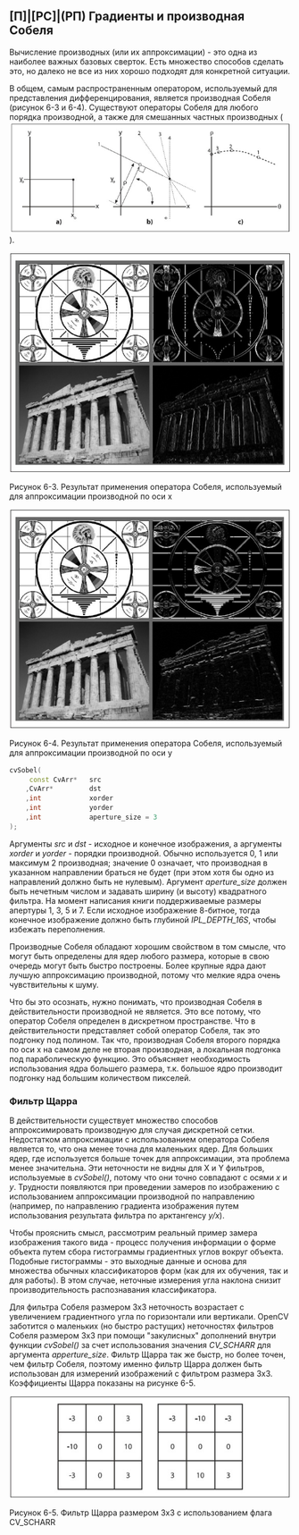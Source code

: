 ## [П]|[РС]|(РП) Градиенты и производная Собеля

Вычисление производных (или их аппроксимации) - это одна из наиболее важных базовых сверток. Есть множество способов сделать это, но далеко не все из них хорошо подходят для конкретной ситуации. 

В общем, самым распространенным оператором, используемый для представления дифференцирования, является производная Собеля (рисунок 6-3 и 6-4). Существуют операторы Собеля для любого порядка производной, а также для смешанных частных производных (![Формула 6-10 не найдена](Images/Pic_6_10.jpg)).

![Рисунок 6-3 не найден](Images/Pic_6_3.jpg)

Рисунок 6-3. Результат применения оператора Собеля, используемый для аппроксимации производной по оси x

![Рисунок 6-4 не найден](Images/Pic_6_4.jpg)

Рисунок 6-4. Результат применения оператора Собеля, используемый для аппроксимации производной по оси y

```cpp
cvSobel(
     const CvArr*   src
    ,CvArr*         dst
    ,int            xorder
    ,int            yorder
    ,int            aperture_size = 3
);
```

Аргументы *src* и *dst* - исходное и конечное изображения, а аргументы *xorder* и *yorder* - порядки производной. Обычно используется 0, 1 или максимум 2 производная; значение 0 означает, что производная в указанном направлении браться не будет (при этом хотя бы одно из направлений должно быть не нулевым). Аргумент *aperture_size* должен быть нечетным числом и задавать ширину (и высоту) квадратного фильтра. На момент написания книги поддерживаемые размеры апертуры 1, 3, 5 и 7. Если исходное изображение 8-битное, тогда конечное изображение должно быть глубиной *IPL_DEPTH_16S*, чтобы избежать переполнения.

Производные Собеля обладают хорошим свойством в том смысле, что могут быть определены для ядер любого размера, которые в свою очередь могут быть быстро построены. Более крупные ядра дают лучшую аппроксимацию производной, потому что мелкие ядра очень чувствительны к шуму. 

Что бы это осознать, нужно понимать, что производная Собеля в действительности производной не является. Это все потому, что оператор Собеля определен в дискретном пространстве. Что в действительности представляет собой оператор Собеля, так это подгонку под полином. Так что, производная Собеля второго порядка по оси x на самом деле не вторая производная, а локальная подгонка под параболическую функцию. Это объясняет необходимость использования ядра большего размера, т.к. большое ядро производит подгонку над большим количеством пикселей. 


### Фильтр Щарра

В действительности существует множество способов аппроксимировать производную для случая дискретной сетки. Недостатком аппроксимации с использованием оператора Собеля является то, что она менее точна для маленьких ядер. Для больших ядер, где используется больше точек для аппроксимации, эта проблема менее значительна. Эти неточности не видны для X и Y фильтров, используемые в *cvSobel()*, потому что они точно совпадают с осями *x* и *y*. Трудности появляются при проведении замеров по изображению с использованием аппроксимации производной по направлению (например, по направлению градиента изображения путем использования результата фильтра по арктангенсу *y/x*). 

Чтобы прояснить смысл, рассмотрим реальный пример замера изображения такого вида - процесс получения информации о форме объекта путем сбора гистограммы градиентных углов вокруг объекта. Подобные гистограммы - это выходные данные и основа для множества обычных классификаторов форм (как для их обучения, так и для работы). В этом случае, неточные измерения угла наклона снизит производительность распознавания классификатора.

Для фильтра Собеля размером 3x3 неточность возрастает с увеличением градиентного угла по горизонтали или вертикали. OpenCV заботится о маленьких (но быстро растущих) неточностях фильтров Собеля размером 3x3 при помощи "закулисных" дополнений внутри функции *cvSobel()* за счет использования значения *CV_SCHARR* для аргумента *apperture_size*. Фильтр Щарра так же быстр, но более точен, чем фильтр Собеля, поэтому именно фильтр Щарра должен быть использован для измерений изображений с фильтром размера 3x3. Коэффициенты Щарра показаны на рисунке 6-5. 

![Рисунок 6-5 не найден](Images/Pic_6_5.jpg)

Рисунок 6-5. Фильтр Щарра размером 3x3 с использованием флага CV_SCHARR

